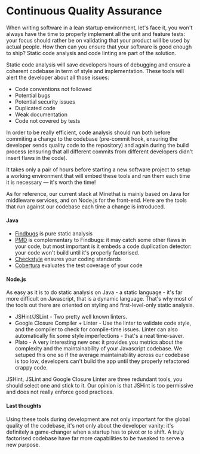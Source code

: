 
# Continuous Quality Assurance

When writing software in a lean startup environment, let's face it, you won't always have the time to properly implement all 
the unit and feature tests: your focus should rather be on validating that your product will be used by actual people. How then can you ensure that your software is good enough to ship? Static code analysis and code linting are part of the solution.

Static code analysis will save developers hours of debugging and ensure a coherent codebase in term
of style and implementation. These tools will alert the developer about all those issues:

* Code conventions not followed
* Potential bugs
* Potential security issues
* Duplicated code
* Weak documentation
* Code not covered by tests

In order to be really efficient, code analysis should run both before commiting a change to the codebase (pre-commit hook, ensuring the developer sends quality code to the repository) and again during the build process (ensuring that all different commits from different developers didn't insert flaws in the code).

It takes only a pair of hours before starting a new software project to setup a working environment that will embed these tools and 
run them each time it is necessary — it's worth the time!

As for reference, our current stack at Minethat is mainly based on Java for middleware services, and on Node.js for the front-end. Here are the tools that run against our codebase each time a change is introduced.

#### Java

- [Findbugs](http://findbugs.sourceforge.net/) is pure static analysis
- [PMD](http://pmd.sourceforge.net/) is complementary to Findbugs: it may catch some other flaws in your code, but most important is it embeds a code duplication detector: your code won't build until it's properly factorised.
- [Checkstyle](http://checkstyle.sourceforge.net/) ensures your coding standards 
- [Cobertura]() evaluates the test coverage of your code

#### Node.js

As easy as it is to do static analysis on Java - a static language - it's far more difficult on Javascript, that is a dynamic language. That's why most of the tools out there are oriented on styling and first-level-only static analysis.

- JSHint/JSLint - Two pretty well known linters.
- Google Closure Compiler + Linter - Use the linter to validate code style, and the compiler to check for compile-time issues. Linter can also automatically fix some style imperfections - that's a neat time-saver.
- Plato - A very interesting new one: it provides you metrics about the complexity and the maintainability of your Javascript codebase. We setuped this one so if the average maintainability across our codebase is too low, developers can't build the app until they properly refactored crappy code.

JSHint, JSLint and Google Closure Linter are three redundant tools, you should select one and stick to it. Our opinion is that JSHint is too permissive and does not really enforce good practices.

#### Last thoughts

Using these tools during development are not only important for the global quality of the codebase, it's not only about the developer vanity: it's definitely a game-changer when a startup has to pivot or to shift. A truly factorised codebase have far more capabilities to be tweaked to serve a new purpose.


